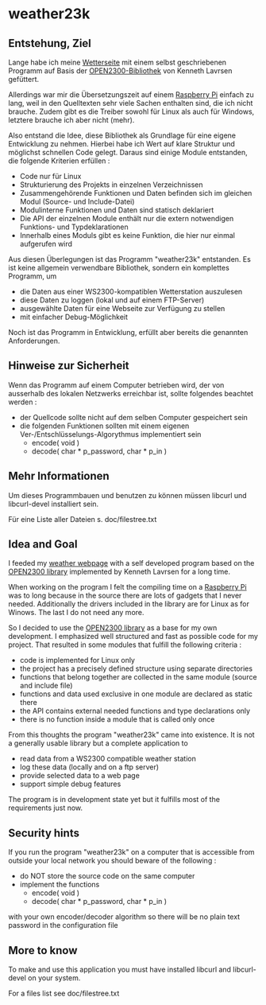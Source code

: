 # weather23k

## Entstehung, Ziel
Lange habe ich meine [Wetterseite](http://ur9.de/) mit einem selbst geschriebenen Programm auf Basis
der [OPEN2300-Bibliothek](http://lavrsen.dk/foswiki/bin/view/Open2300/WebHome) von Kenneth Lavrsen
gefüttert.

Allerdings war mir die Übersetzungszeit auf einem [Raspberry Pi](http://www.raspberrypi.org/) einfach zu lang, weil
in den Quelltexten sehr viele Sachen enthalten sind, die ich nicht brauche. Zudem gibt
es die Treiber sowohl für Linux als auch für Windows, letztere brauche ich aber nicht
(mehr).

Also entstand die Idee, diese Bibliothek als Grundlage für eine eigene Entwicklung zu
nehmen. Hierbei habe ich Wert auf klare Struktur und möglichst schnellen Code gelegt. Daraus
sind einige Module entstanden, die folgende Kriterien erfüllen :

- Code nur für Linux
- Strukturierung des Projekts in einzelnen Verzeichnissen
- Zusammengehörende Funktionen und Daten befinden sich im gleichen Modul (Source- und Include-Datei)
- Modulinterne Funktionen und Daten sind statisch deklariert
- Die API der einzelnen Module enthält nur die extern notwendigen Funktions- und Typdeklarationen
- Innerhalb eines Moduls gibt es keine Funktion, die hier nur einmal aufgerufen wird

Aus diesen Überlegungen ist das Programm "weather23k" entstanden. Es ist keine allgemein
verwendbare Bibliothek, sondern ein komplettes Programm, um 
- die Daten aus einer WS2300-kompatiblen Wetterstation auszulesen
- diese Daten zu loggen (lokal und auf einem FTP-Server)
- ausgewählte Daten für eine Webseite zur Verfügung zu stellen
- mit einfacher Debug-Möglichkeit

Noch ist das Programm in Entwicklung, erfüllt aber bereits die genannten Anforderungen.

## Hinweise zur Sicherheit
Wenn das Programm auf einem Computer betrieben wird, der von ausserhalb des lokalen Netzwerks
erreichbar ist, sollte folgendes beachtet werden :
- der Quellcode sollte nicht auf dem selben Computer gespeichert sein
- die folgenden Funktionen sollten mit einem eigenen Ver-/Entschlüsselungs-Algorythmus
implementiert sein
    - encode( void )
    - decode( char * p_password, char * p_in )

## Mehr Informationen
Um dieses Programmbauen und benutzen zu können müssen libcurl und
libcurl-devel installiert sein.

Für eine Liste aller Dateien s. doc/filestree.txt

## Idea and Goal
I feeded my [weather webpage](http://ur9.de/) with a self developed program based on the
[OPEN2300 library](http://lavrsen.dk/foswiki/bin/view/Open2300/WebHome) implemented by
Kenneth Lavrsen for a long time.

When working on the program I felt the compiling time on a [Raspberry Pi](http://www.raspberrypi.org/)
was to long because in the source there are lots of gadgets that I never needed. Additionally the drivers included
in the library are for Linux as for Winows. The last I do not need any more.

So I decided to use the [OPEN2300 library](http://lavrsen.dk/foswiki/bin/view/Open2300/WebHome)
as a base for my own development. I emphasized well structured and fast as possible code for
my project. That resulted in some modules that fulfill the following criteria :
- code is implemented for Linux only
- the project has a precisely defined structure using separate directories
- functions that belong together are collected in the same module (source and include file)
- functions and data used exclusive in one module are declared as static there
- the API contains external needed functions and type declarations only
- there is no function inside a module that is called only once

From this thoughts the program "weather23k" came into existence. It is not a
generally usable library but a complete application to
- read data from a WS2300 compatible weather station
- log these data (locally and on a ftp server)
- provide selected data to a web page
- support simple debug features

The program is in development state yet but it fulfills most of the requirements just now.

## Security hints
If you run the program "weather23k" on a computer that is accessible from
outside your local network you should beware of the following :
- do NOT store the source code on the same computer
- implement the functions
    - encode( void )
    - decode( char * p_password, char * p_in )

with your own encoder/decoder algorithm so there will be no plain text
password in the configuration file

## More to know
To make and use this application you must have installed libcurl and
libcurl-devel on your system.

For a files list see doc/filestree.txt
